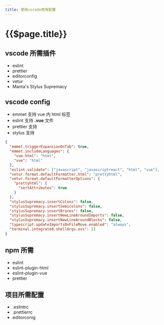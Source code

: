```yaml
---
title: 使用vscode常用配置
---
```


# {{$page.title}}

## vscode 所需插件

+ eslint
+ prettier
+ editorconfig
+ vetur
+ Manta's Stylus Supremacy

## vscode config

+ emmet 支持 vue 内 html 标签
+ eslint 支持 __.vue__ 文件
+ prettier 支持
+ stylus 支持

```json
{
  "emmet.triggerExpansionOnTab": true,
  "emmet.includeLanguages": {
    "vue-html": "html",
    "vue": "html"
  },
  "eslint.validate": ["javascript", "javascriptreact", "html", "vue"],
  "vetur.format.defaultFormatter.html": "prettyhtml",
  "vetur.format.defaultFormatterOptions": {
    "prettyhtml": {
      "sortAttributes": true
    }
  },
  "stylusSupremacy.insertColons": false,
  "stylusSupremacy.insertSemicolons": false,
  "stylusSupremacy.insertBraces": false,
  "stylusSupremacy.insertNewLineAroundImports": false,
  "stylusSupremacy.insertNewLineAroundBlocks": false,
  "typescript.updateImportsOnFileMove.enabled": "always",
  "terminal.integrated.shellArgs.osx": []
}
```

## npm 所需

+ eslint
+ eslint-plugin-html
+ eslint-plugin-vue
+ prettier

## 项目所需配置

+ .eslintrc
+ .prettierrc
+ editorconig
